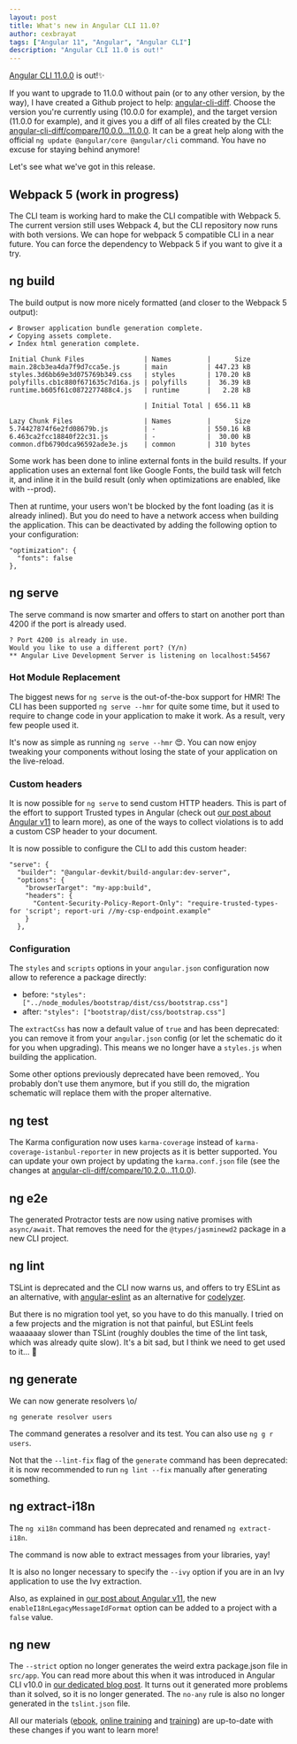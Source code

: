 ```yaml
---
layout: post
title: What's new in Angular CLI 11.0?
author: cexbrayat
tags: ["Angular 11", "Angular", "Angular CLI"]
description: "Angular CLI 11.0 is out!"
---
```


[Angular CLI 11.0.0](https://github.com/angular/angular-cli/releases/tag/v11.0.0) is out!✨

If you want to upgrade to 11.0.0 without pain (or to any other version, by the way), I have created a Github project to help: [angular-cli-diff](https://github.com/cexbrayat/angular-cli-diff). Choose the version you're currently using (10.0.0 for example), and the target version (11.0.0 for example), and it gives you a diff of all files created by the CLI: [angular-cli-diff/compare/10.0.0...11.0.0](https://github.com/cexbrayat/angular-cli-diff/compare/10.0.0...11.0.0).
It can be a great help along with the official `ng update @angular/core @angular/cli` command.
You have no excuse for staying behind anymore!

Let's see what we've got in this release.

## Webpack 5 (work in progress)

The CLI team is working hard to make the CLI compatible with Webpack 5.
The current version still uses Webpack 4,
but the CLI repository now runs with both versions.
We can hope for webpack 5 compatible CLI in a near future.
You can force the dependency to Webpack 5 if you want to give it a try.

## ng build

The build output is now more nicely formatted (and closer to the Webpack 5 output):

    ✔ Browser application bundle generation complete.
    ✔ Copying assets complete.
    ✔ Index html generation complete.

    Initial Chunk Files               | Names         |      Size
    main.28cb3ea4da7f9d7cca5e.js      | main          | 447.23 kB
    styles.3d6bb69e3d075769b349.css   | styles        | 170.20 kB
    polyfills.cb1c880f671635c7d16a.js | polyfills     |  36.39 kB
    runtime.b605f61c0872277488c4.js   | runtime       |   2.28 kB

                                      | Initial Total | 656.11 kB

    Lazy Chunk Files                  | Names         |      Size
    5.74427874f6e2fd08679b.js         | -             | 550.16 kB
    6.463ca2fcc18840f22c31.js         | -             |  30.00 kB
    common.dfb6790dca96592ade3e.js    | common        | 310 bytes

Some work has been done to inline external fonts in the build results.
If your application uses an external font like Google Fonts,
the build task will fetch it,
and inline it in the build result (only when optimizations are enabled, like with --prod).

Then at runtime, your users won't be blocked by the font loading (as it is already inlined).
But you do need to have a network access when building the application.
This can be deactivated by adding the following option to your configuration:

    "optimization": {
      "fonts": false
    },

## ng serve

The serve command is now smarter and offers to start on another port than 4200 if the port is already used.

    ? Port 4200 is already in use.
    Would you like to use a different port? (Y/n)
    ** Angular Live Development Server is listening on localhost:54567


### Hot Module Replacement

The biggest news for `ng serve` is the out-of-the-box support for HMR!
The CLI has been supported `ng serve --hmr` for quite some time,
but it used to require to change code in your application to make it work.
As a result, very few people used it.

It's now as simple as running `ng serve --hmr` 😍.
You can now enjoy tweaking your components
without losing the state of your application on the live-reload.

### Custom headers

It is now possible for `ng serve` to send custom HTTP headers.
This is part of the effort to support Trusted types in Angular
(check out [our post about Angular v11](/2020/11/11/what-is-new-angular-11.0/) to learn more),
as one of the ways to collect violations is to add a custom CSP header to your document.

It is now possible to configure the CLI to add this custom header:

    "serve": {
      "builder": "@angular-devkit/build-angular:dev-server",
      "options": {
        "browserTarget": "my-app:build",
        "headers": {
          "Content-Security-Policy-Report-Only": "require-trusted-types-for 'script'; report-uri //my-csp-endpoint.example"
        }
      },

### Configuration

The `styles` and `scripts` options in your `angular.json` configuration now allow to reference a package directly:

- before: `"styles": ["../node_modules/bootstrap/dist/css/bootstrap.css"]`
- after: `"styles": ["bootstrap/dist/css/bootstrap.css"]`

The `extractCss` has now a default value of `true` and has been deprecated:
you can remove it from your `angular.json` config
(or let the schematic do it for you when upgrading).
This means we no longer have a `styles.js` when building the application.

Some other options previously deprecated have been removed,.
You probably don't use them anymore, but if you still do,
the migration schematic will replace them with the proper alternative.

## ng test

The Karma configuration now uses `karma-coverage` instead of `karma-coverage-istanbul-reporter`
in new projects as it is better supported.
You can update your own project by updating the `karma.conf.json` file
(see the changes at [angular-cli-diff/compare/10.2.0...11.0.0](https://github.com/cexbrayat/angular-cli-diff/compare/10.2.0...11.0.0)).

## ng e2e

The generated Protractor tests are now using native promises with `async/await`.
That removes the need for the `@types/jasminewd2` package in a new CLI project.

## ng lint

TSLint is deprecated and the CLI now warns us, and offers to try ESLint as an alternative,
with [angular-eslint](https://github.com/angular-eslint/angular-eslint#migrating-from-codelyzer-and-tslint)
as an alternative for [codelyzer](https://github.com/mgechev/codelyzer).

But there is no migration tool yet, so you have to do this manually.
I tried on a few projects and the migration is not that painful,
but ESLint feels waaaaaay slower than TSLint
(roughly doubles the time of the lint task, which was already quite slow).
It's a bit sad, but I think we need to get used to it... 🐌

## ng generate

We can now generate resolvers \o/

    ng generate resolver users

The command generates a resolver and its test.
You can also use `ng g r users`.

Not that the `--lint-fix` flag of the `generate` command has been deprecated:
it is now recommended to run `ng lint --fix` manually after generating something.

## ng extract-i18n

The `ng xi18n` command has been deprecated and renamed `ng extract-i18n`.

The command is now able to extract messages from your libraries, yay!

It is also no longer necessary to specify the `--ivy` option if you are in an Ivy application
to use the Ivy extraction.

Also, as explained in [our post about Angular v11](/2020/11/11/what-is-new-angular-11.0/),
the new `enableI18nLegacyMessageIdFormat` option can be added to a project
with a `false` value.

## ng new

The `--strict` option no longer generates the weird extra package.json file in `src/app`.
You can read more about this when it was introduced in Angular CLI v10.0
in [our dedicated blog post](/2020/06/25/angular-cli-10.0/).
It turns out it generated more problems than it solved, so it is no longer generated.
The `no-any` rule is also no longer generated in the `tslint.json` file.

All our materials ([ebook](https://books.ninja-squad.com/angular), [online training](https://angular-exercises.ninja-squad.com/) and [training](https://ninja-squad.com/training/angular)) are up-to-date with these changes if you want to learn more!
